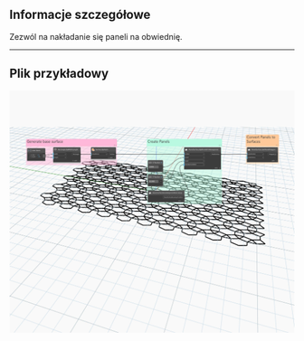 ## Informacje szczegółowe
Zezwól na nakładanie się paneli na obwiednię.
___
## Plik przykładowy

![PanelSurfaceBoundaryCondition.Keep](./Autodesk.DesignScript.Geometry.PanelSurfaceBoundaryCondition.Keep_img.jpg)
